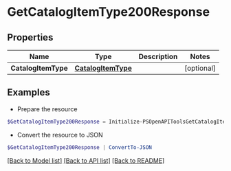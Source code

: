 # GetCatalogItemType200Response
## Properties

Name | Type | Description | Notes
------------ | ------------- | ------------- | -------------
**CatalogItemType** | [**CatalogItemType**](CatalogItemType.md) |  | [optional] 

## Examples

- Prepare the resource
```powershell
$GetCatalogItemType200Response = Initialize-PSOpenAPIToolsGetCatalogItemType200Response  -CatalogItemType null
```

- Convert the resource to JSON
```powershell
$GetCatalogItemType200Response | ConvertTo-JSON
```

[[Back to Model list]](../README.md#documentation-for-models) [[Back to API list]](../README.md#documentation-for-api-endpoints) [[Back to README]](../README.md)

